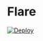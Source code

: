# Flare

[![Deploy](https://www.herokucdn.com/deploy/button.svg)](https://heroku.com/deploy?template=https://github.com/Asta-silva/Flare.git)

 
